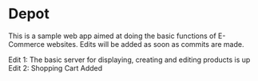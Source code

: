 # Depot
This is a sample web app aimed at doing the basic functions of E-Commerce websites. Edits will be added as soon as           commits are made.

Edit 1: The basic server for displaying, creating and editing products is up
Edit 2: Shopping Cart Added

